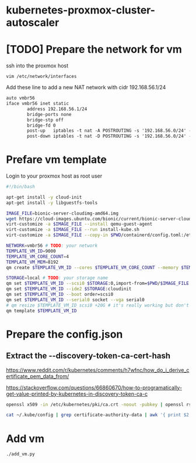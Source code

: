 # kubernetes-proxmox-cluster-autoscaler

# [TODO] Prepare the network for vm

ssh into the proxmox host

`vim /etc/network/interfaces`

Add these line to add a new NAT network with cidr 192.168.56.1/24

```txt
auto vmbr56
iface vmbr56 inet static
        address 192.168.56.1/24
        bridge-ports none
        bridge-stp off
        bridge-fd 0
        post-up   iptables -t nat -A POSTROUTING -s '192.168.56.0/24' -o vmbr0 -j MASQUERADE
        post-down iptables -t nat -D POSTROUTING -s '192.168.56.0/24' -o vmbr0 -j MASQUERADE
```

# Prefare vm template

Login to your proxmox host as root user

```bash
#!/bin/bash

apt-get install -y cloud-init
apt-get install -y libguestfs-tools

IMAGE_FILE=bionic-server-cloudimg-amd64.img
wget https://cloud-images.ubuntu.com/bionic/current/bionic-server-cloudimg-amd64.img -O $PWD/$IMAGE_FILE
virt-customize -a $IMAGE_FILE --install qemu-guest-agent
virt-customize -a $IMAGE_FILE --run install-kube.sh
virt-customize -a $IMAGE_FILE --copy-in $PWD/containerd/config.toml:/etc/containerd/

NETWORK=vmbr56 # TODO: your network
TEMPLATE_VM_ID=9000
TEMPLATE_VM_CORE_COUNT=4
TEMPLATE_VM_MEM=8192
qm create $TEMPLATE_VM_ID --cores $TEMPLATE_VM_CORE_COUNT --memory $TEMPLATE_VM_MEM --net0 virtio,bridge=$NETWORK --scsihw virtio-scsi-pci

STORAGE=local # TODO: your storage name
qm set $TEMPLATE_VM_ID --scsi0 $STORAGE:0,import-from=$PWD/$IMAGE_FILE
qm set $TEMPLATE_VM_ID --ide2 $STORAGE:cloudinit
qm set $TEMPLATE_VM_ID --boot order=scsi0
qm set $TEMPLATE_VM_ID --serial0 socket --vga serial0
# qm resize $TEMPLATE_VM_ID scsi0 +20G # it's really working but don't know why it's returning 500 and the size in the UI stay the same
qm template $TEMPLATE_VM_ID
```

# Prepare the config.json

## Extract the --discovery-token-ca-cert-hash

https://www.reddit.com/r/kubernetes/comments/h7wfnc/how_do_i_derive_certificate_pem_data_from/

https://stackoverflow.com/questions/66860670/how-to-programatically-get-value-printed-by-kubernetes-in-discovery-token-ca-c

```bash
openssl x509 -in /etc/kubernetes/pki/ca.crt -noout -pubkey | openssl rsa -pubin -outform DER 2>/dev/null | sha256sum | cut -d' ' -f1
```

```bash
cat ~/.kube/config | grep certificate-authority-data | awk '{ print $2 }' | base64 --decode | openssl x509 -noout -pubkey | openssl rsa -pubin -outform DER 2>/dev/null | sha256sum | awk '{print $1}'
```

# Add vm

```bash
./add_vm.py
```